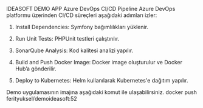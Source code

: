 IDEASOFT DEMO APP
Azure DevOps CI/CD Pipeline
Azure DevOps platformu üzerinden CI/CD süreçleri aşağıdaki adımları izler:

1.	Install Dependencies: Symfony bağımlılıkları yüklenir.

2.	Run Unit Tests: PHPUnit testleri çalıştırılır.

3.	SonarQube Analysis: Kod kalitesi analizi yapılır.

4.	Build and Push Docker Image: Docker image oluşturulur ve Docker Hub’a gönderilir.

5.	Deploy to Kubernetes: Helm kullanılarak Kubernetes'e dağıtım yapılır.

Demo uygulamasının imajına aşağıdaki komut ile ulaşabilirsiniz.
docker push ferityuksel/demoideasoft:52
